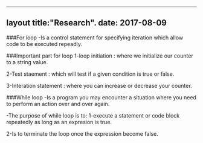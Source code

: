 






---
layout 
title:"Research".
date: 2017-08-09
---

###For loop
-Is a control statement  for specifying iteration  which allow  code to be executed repeadly.

###Important part for loop
1-loop initiation : where we initialize our counter to a string value.

2-Test staement :   which will test if a given condition is true or false.

3-Interation statement : where  you can  increase  or decrease  your counter.

###While loop
-Is a program you may encounter a situation where you need  to perform an action over  and over again.

-The purpose of  while loop is to:
1-execute  a statement or code block repeatedly as long as an expresion is true.

2-Is to terminate the loop  once the expression become false.      











































